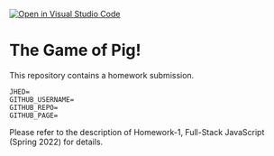 [![Open in Visual Studio Code](https://classroom.github.com/assets/open-in-vscode-f059dc9a6f8d3a56e377f745f24479a46679e63a5d9fe6f495e02850cd0d8118.svg)](https://classroom.github.com/online_ide?assignment_repo_id=6819777&assignment_repo_type=AssignmentRepo)
# The Game of Pig!

This repository contains a homework submission.

```text
JHED=
GITHUB_USERNAME=
GITHUB_REPO=
GITHUB_PAGE=
```

Please refer to the description of Homework-1, Full-Stack JavaScript (Spring 2022) for details.
